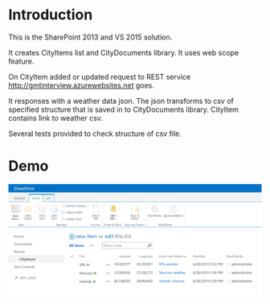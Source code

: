 # Introduction

This is the SharePoint 2013 and VS 2015 solution.

It creates CityItems list and CityDocuments library. 
It uses web scope feature.

On CityItem added or updated request to REST service http://gmtinterview.azurewebsites.net goes.

It responses with a weather data json. The json transforms to csv of specified structure that 
is saved in to  CityDocuments library. CityItem contains link to weather csv.

Several tests provided to check structure of csv file.

# Demo

![Pciture 1](Documents/spcitylist01.PNG)

